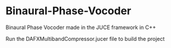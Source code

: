 # Binaural-Phase-Vocoder
Binaural Phase Vocoder made in the JUCE framework in C++

Run the DAFXMultibandCompressor.jucer file to build the project
